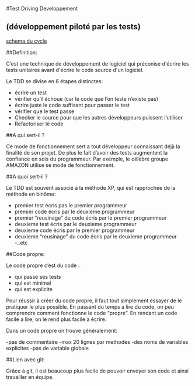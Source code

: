 #Test Driving Developpement <h2>(développement piloté par les tests)</h2>

[schema du cycle](http://www.elinext.com/images/articles/1330077259jpg)

##Definition:

 C’est une technique de développement de logiciel qui préconise d'écrire les tests unitaires avant d'écrire le code source d'un logiciel.
 
 <p>Le TDD se divise en 6 étapes distinctes:
 
- écrire un test
- vérifier qu’il échoue (car le code que l’on teste n’existe pas)
- écrire juste le code suffisant pour passer le test
- vérifier que le test passe
- Checker le source pour que les autres développeurs puissent l’utiliser
- Refactoriser le code</p>

##A qui sert-il ?

Ce mode de fonctionnement sert a tout développeur connaissant déjà la finalité de son projet. De plus le fait d’avoir des tests augmentent la confiance en sois du programmeur. Par exemple, le célèbre groupe AMAZON utilise se mode de fonctionnement.

##A quoi sert-il ?

Le TDD est souvent associé à la méthode XP, qui est rapprochée de la méthode en binôme:

- premier test écris pas le premier programmeur
- premier code écris par le deuxieme programmeur
- premier “reusinage” du code écris par le premier programmeur
- deuxieme test écris par le deuxieme programmeur
- deuxieme code écris par le premier programmeur
- deuxieme “reusinage” du code écris par le deuxieme programmeur
-..etc

##Code propre:
	
Le code propre c’est du code :

- qui passe ses tests
- qui est minimal
- qui est explicite

Pour réussir à créer du code propre, il faut tout simplement essayer de le pratiquer le plus possible. En passant du temps a lire du code, on peu comprendre comment fonctionne le code “propre”. En rendant un code facile a lire, on le rend plus facile à écrire.

Dans un code propre on trouve généralement:

-pas de commentaire
-max 20 lignes par methodes
-des noms de variables explicites
-pas de variable globale

##Lien avec git:

Grâce à git, il est beaucoup plus facile de pouvoir envoyer son code et ainsi  travailler en équipe. 

